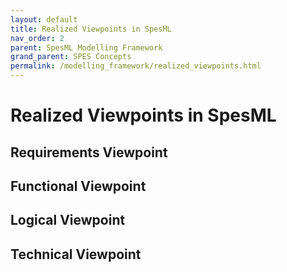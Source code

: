 ```yaml
---
layout: default
title: Realized Viewpoints in SpesML
nav_order: 2
parent: SpesML Modelling Framework
grand_parent: SPES Concepts
permalink: /modelling_framework/realized_viewpoints.html
---
```

# Realized Viewpoints in SpesML

## Requirements Viewpoint

## Functional Viewpoint

## Logical Viewpoint

## Technical Viewpoint

